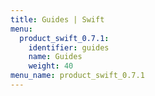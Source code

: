```yaml
---
title: Guides | Swift
menu:
  product_swift_0.7.1:
    identifier: guides
    name: Guides
    weight: 40
menu_name: product_swift_0.7.1
---
```



